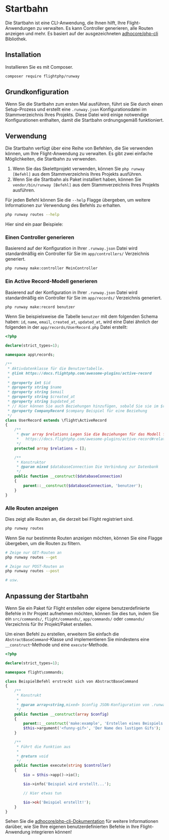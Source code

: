 # Startbahn

Die Startbahn ist eine CLI-Anwendung, die Ihnen hilft, Ihre Flight-Anwendungen zu verwalten. Es kann Controller generieren, alle Routen anzeigen und mehr. Es basiert auf der ausgezeichneten [adhocore/php-cli](https://github.com/adhocore/php-cli) Bibliothek.

## Installation

Installieren Sie es mit Composer.

```bash
composer require flightphp/runway
```

## Grundkonfiguration

Wenn Sie die Startbahn zum ersten Mal ausführen, führt sie Sie durch einen Setup-Prozess und erstellt eine `.runway.json` Konfigurationsdatei im Stammverzeichnis Ihres Projekts. Diese Datei wird einige notwendige Konfigurationen enthalten, damit die Startbahn ordnungsgemäß funktioniert.

## Verwendung

Die Startbahn verfügt über eine Reihe von Befehlen, die Sie verwenden können, um Ihre Flight-Anwendung zu verwalten. Es gibt zwei einfache Möglichkeiten, die Startbahn zu verwenden.

1. Wenn Sie das Skelettprojekt verwenden, können Sie `php runway [Befehl]` aus dem Stammverzeichnis Ihres Projekts ausführen.
1. Wenn Sie die Startbahn als Paket installiert haben, können Sie `vendor/bin/runway [Befehl]` aus dem Stammverzeichnis Ihres Projekts ausführen.

Für jeden Befehl können Sie die `--help` Flagge übergeben, um weitere Informationen zur Verwendung des Befehls zu erhalten.

```bash
php runway routes --help
```

Hier sind ein paar Beispiele:

### Einen Controller generieren

Basierend auf der Konfiguration in Ihrer `.runway.json` Datei wird standardmäßig ein Controller für Sie im `app/controllers/` Verzeichnis generiert.

```bash
php runway make:controller MeinController
```

### Ein Active Record-Modell generieren

Basierend auf der Konfiguration in Ihrer `.runway.json` Datei wird standardmäßig ein Controller für Sie im `app/records/` Verzeichnis generiert.

```bash
php runway make:record benutzer
```

Wenn Sie beispielsweise die Tabelle `benutzer` mit dem folgenden Schema haben: `id`, `name`, `email`, `created_at`, `updated_at`, wird eine Datei ähnlich der folgenden in der `app/records/UserRecord.php` Datei erstellt:

```php
<?php

declare(strict_types=1);

namespace app\records;

/**
 * Aktivdatenklasse für die Benutzertabelle.
 * @link https://docs.flightphp.com/awesome-plugins/active-record
 * 
 * @property int $id
 * @property string $name
 * @property string $email
 * @property string $created_at
 * @property string $updated_at
 * // Hier können Sie auch Beziehungen hinzufügen, sobald Sie sie im $relations-Array definieren
 * @property CompanyRecord $company Beispiel für eine Beziehung
 */
class UserRecord extends \flight\ActiveRecord
{
    /**
     * @var array $relations Legen Sie die Beziehungen für das Modell fest
     *   https://docs.flightphp.com/awesome-plugins/active-record#relationships
     */
    protected array $relations = [];

    /**
     * Konstruktor
     * @param mixed $databaseConnection Die Verbindung zur Datenbank
     */
    public function __construct($databaseConnection)
    {
        parent::__construct($databaseConnection, 'benutzer');
    }
}
```

### Alle Routen anzeigen

Dies zeigt alle Routen an, die derzeit bei Flight registriert sind.

```bash
php runway routes
```

Wenn Sie nur bestimmte Routen anzeigen möchten, können Sie eine Flagge übergeben, um die Routen zu filtern.

```bash
# Zeige nur GET-Routen an
php runway routes --get

# Zeige nur POST-Routen an
php runway routes --post

# usw.
```

## Anpassung der Startbahn

Wenn Sie ein Paket für Flight erstellen oder eigene benutzerdefinierte Befehle in Ihr Projekt aufnehmen möchten, können Sie dies tun, indem Sie ein `src/commands/`, `flight/commands/`, `app/commands/` oder `commands/` Verzeichnis für Ihr Projekt/Paket erstellen.

Um einen Befehl zu erstellen, erweitern Sie einfach die `AbstractBaseCommand`-Klasse und implementieren Sie mindestens eine `__construct`-Methode und eine `execute`-Methode.

```php
<?php

declare(strict_types=1);

namespace flight\commands;

class BeispielBefehl erstreckt sich von AbstractBaseCommand
{
	/**
     * Konstrukt
     *
     * @param array<string,mixed> $config JSON-Konfiguration von .runway-config.json
     */
    public function __construct(array $config)
    {
        parent::__construct('make:example', 'Erstellen eines Beispiels für die Dokumentation', $config);
        $this->argument('<funny-gif>', 'Der Name des lustigen Gifs');
    }

	/**
     * Führt die Funktion aus
     *
     * @return void
     */
    public function execute(string $controller)
    {
        $io = $this->app()->io();

		$io->info('Beispiel wird erstellt...');

		// Hier etwas tun

		$io->ok('Beispiel erstellt!');
	}
}
```

Sehen Sie die [adhocore/php-cli-Dokumentation](https://github.com/adhocore/php-cli) für weitere Informationen darüber, wie Sie Ihre eigenen benutzerdefinierten Befehle in Ihre Flight-Anwendung integrieren können!